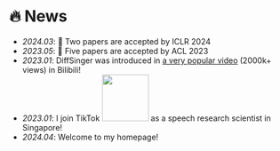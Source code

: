 # 🔥 News

- *2024.03*: 🎉 Two papers are accepted by ICLR 2024
- *2023.05*: 🎉 Five papers are accepted by ACL 2023 
- *2023.01*: DiffSinger was introduced in [a very popular video](https://www.bilibili.com/video/BV1uM411t7ZJ) (2000k+ views) in Bilibili!
- *2023.01*: I join TikTok <img src='./images/tiktok.png' style='width: 6em;'> as a speech research scientist in Singapore!
- *2024.04*: Welcome to my homepage!
